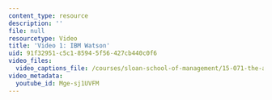 ```yaml
---
content_type: resource
description: ''
file: null
resourcetype: Video
title: 'Video 1: IBM Watson'
uid: 91f32951-c5c1-8594-5f56-427cb440c0f6
video_files:
  video_captions_file: /courses/sloan-school-of-management/15-071-the-analytics-edge-spring-2017/text-analytics/man-vs-machine-how-ibm-built-a-jeopardy-champion/video-1-ibm-watson-0/Mge-sj1UVFM.vtt
video_metadata:
  youtube_id: Mge-sj1UVFM
---
```

